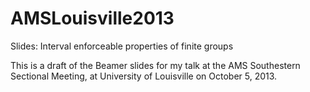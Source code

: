 AMSLouisville2013
=================

Slides: Interval enforceable properties of finite groups

This is a draft of the Beamer slides for my talk at the 
AMS Southestern Sectional Meeting, at University of Louisville
on October 5, 2013.
